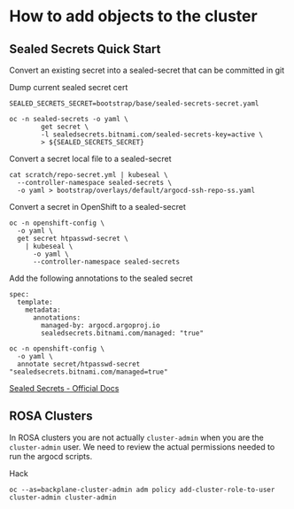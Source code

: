 # How to add objects to the cluster

## Sealed Secrets Quick Start

Convert an existing secret into a sealed-secret that can be committed in git

Dump current sealed secret cert

```
SEALED_SECRETS_SECRET=bootstrap/base/sealed-secrets-secret.yaml

oc -n sealed-secrets -o yaml \
        get secret \
        -l sealedsecrets.bitnami.com/sealed-secrets-key=active \
        > ${SEALED_SECRETS_SECRET}
```

Convert a secret local file to a sealed-secret

```
cat scratch/repo-secret.yml | kubeseal \
  --controller-namespace sealed-secrets \
  -o yaml > bootstrap/overlays/default/argocd-ssh-repo-ss.yaml
```

Convert a secret in OpenShift to a sealed-secret

```
oc -n openshift-config \
  -o yaml \
  get secret htpasswd-secret \
    | kubeseal \
      -o yaml \
      --controller-namespace sealed-secrets
```
  
Add the following annotations to the sealed secret

```
spec:
  template:
    metadata:
      annotations:
        managed-by: argocd.argoproj.io
        sealedsecrets.bitnami.com/managed: "true"
```

```
oc -n openshift-config \
  -o yaml \
  annotate secret/htpasswd-secret "sealedsecrets.bitnami.com/managed=true"
```

[Sealed Secrets - Official Docs](https://github.com/bitnami-labs/sealed-secrets)

## ROSA Clusters

In ROSA clusters you are not actually `cluster-admin` when you are the `cluster-admin` user. We need to review the actual permissions needed to run the argocd scripts.

Hack

```
oc --as=backplane-cluster-admin adm policy add-cluster-role-to-user cluster-admin cluster-admin
```
